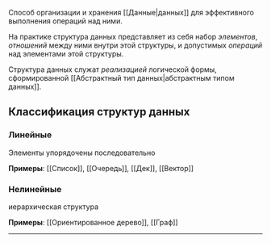 Способ организации и хранения [[Данные|данных]] для эффективного выполнения операций над ними.

На практике структура данных представляет из себя набор *элементов*, *отношений* между ними внутри этой структуры, и допустимых *операций* над элементами этой структуры.

Структура данных служат *реализацией* логической формы, сформированной [[Абстрактный тип данных|абстрактным типом данных]].

## Классификация структур данных

### Линейные

Элементы упорядочены последовательно 

**Примеры**: [[Список]], [[Очередь]], [[Дек]], [[Вектор]]
   
### Нелинейные

иерархическая структура

**Примеры**: [[Ориентированное дерево]], [[Граф]]


---








